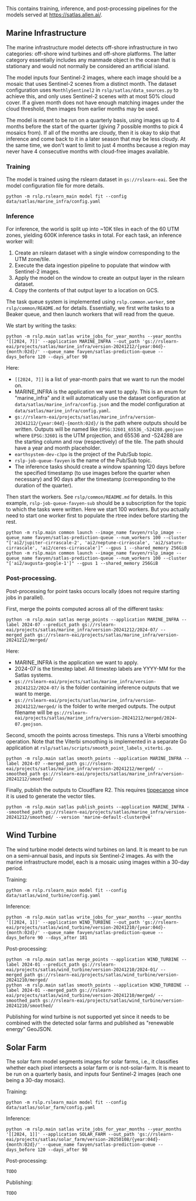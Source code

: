This contains training, inference, and post-processing pipelines for the models served
at https://satlas.allen.ai/.

## Marine Infrastructure

The marine infrastructure model detects off-shore infrastructure in two categories:
off-shore wind turbines and off-shore platforms. The latter category essentially
includes any manmade object in the ocean that is stationary and would not normally be
considered an artificial island.

The model inputs four Sentinel-2 images, where each image should be a mosaic that uses
Sentinel-2 scenes from a distinct month. The dataset configuration uses
`MonthlySentinel2` in `rslp/satlas/data_sources.py` to achieve this, and only uses
Sentinel-2 scenes with at most 50% cloud cover. If a given month does not have enough
matching images under the cloud threshold, then images from earlier months may be used.

The model is meant to be run on a quarterly basis, using images up to 4 months
before the start of the quarter (giving 7 possible months to pick 4 mosaics from). If
all of the months are cloudy, then it is okay to skip that inference and come back to
it in a later season that may be less cloudy. At the same time, we don't want to limit
to just 4 months because a region may never have 4 consecutive months with cloud-free
images available.

### Training

The model is trained using the rslearn dataset in `gs://rslearn-eai`. See the model
configuration file for more details.

    python -m rslp.rslearn_main model fit --config data/satlas/marine_infra/config.yaml

### Inference

For inference, the world is split up into ~10K tiles in each of the 60 UTM zones,
yielding 600K inference tasks in total. For each task, an inference worker will:

1. Create an rslearn dataset with a single window corresponding to the UTM zone/tile.
2. Execute the data ingestion pipeline to populate that window with Sentinel-2 images.
3. Apply the model on the window to create an output layer in the rslearn dataset.
4. Copy the contents of that output layer to a location on GCS.

The task queue system is implemented using `rslp.common.worker`, see
`rslp/common/README.md` for details. Essentially, we first write tasks to a Beaker
queue, and then launch workers that will read from the queue.

We start by writing the tasks:

    python -m rslp.main satlas write_jobs_for_year_months --year_months '[[2024, 7]]' --application MARINE_INFRA --out_path 'gs://rslearn-eai/projects/satlas/marine_infra/version-20241212/{year:04d}-{month:02d}/' --queue_name favyen/satlas-prediction-queue --days_before 120 --days_after 90

Here:

- `[[2024, 7]]` is a list of year-month pairs that we want to run the model on.
- MARINE_INFRA is the application we want to apply. This is an enum for "marine_infra"
  and it will automatically use the dataset configuration at
  `data/satlas/marine_infra/config.json` and the model configuration at
  `data/satlas/marine_infra/config.yaml`.
- `gs://rslearn-eai/projects/satlas/marine_infra/version-20241212/{year:04d}-{month:02d}/`
  is the path where outputs should be written. Outputs will be named like
  `EPSG:32601_65536_-524288.geojson` where `EPSG:32601` is the UTM projection, and
  65536 and -524288 are the starting column and row (respectively) of the tile. The
  path should have a year and month placeholder.
- `earthsystem-dev-c3po` is the project of the Pub/Sub topic.
- `rslp-job-queue-favyen` is the name of the Pub/Sub topic.
- The inference tasks should create a window spanning 120 days before the specified
  timestamp (to use images before the quarter when necessary) and 90 days after the
  timestamp (corresponding to the duration of the quarter).

Then start the workers. See `rslp/common/README.md` for details. In this example,
`rslp-job-queue-favyen-sub` should be a subscription for the topic to which the tasks
were written. Here we start 100 workers. But you actually need to start one worker
first to populate the rtree index before starting the rest.

    python -m rslp.main common launch --image_name favyen/rslp_image --queue_name favyen/satlas-prediction-queue --num_workers 100 --cluster "['ai2/jupiter-cirrascale-2', 'ai2/neptune-cirrascale', 'ai2/saturn-cirrascale', 'ai2/ceres-cirrascale']" --gpus 1 --shared_memory 256GiB
    python -m rslp.main common launch --image_name favyen/rslp_image --queue_name favyen/satlas-prediction-queue --num_workers 100 --cluster "['ai2/augusta-google-1']" --gpus 1 --shared_memory 256GiB

### Post-processing.

Post-processing for point tasks occurs locally (does not require starting jobs in parallel).

First, merge the points computed across all of the different tasks:

    python -m rslp.main satlas merge_points --application MARINE_INFRA --label 2024-07 --predict_path gs://rslearn-eai/projects/satlas/marine_infra/version-20241212/2024-07/ --merged_path gs://rslearn-eai/projects/satlas/marine_infra/version-20241212/merged/

Here:

- MARINE_INFRA is the application we want to apply.
- 2024-07 is the timestep label. All timestep labels are YYYY-MM for the Satlas
  systems.
- `gs://rslearn-eai/projects/satlas/marine_infra/version-20241212/2024-07/` is the
  folder containing inference outputs that we want to merge.
- `gs://rslearn-eai/projects/satlas/marine_infra/version-20241212/merged/` is the
  folder to write merged outputs. The output filename will be
  `gs://rslearn-eai/projects/satlas/marine_infra/version-20241212/merged/2024-07.geojson`.

Second, smooth the points across timesteps. This runs a Viterbi smoothing operation.
Note that the Viterbi smoothing is implemented in a separate Go application at
`rslp/satlas/scripts/smooth_point_labels_viterbi.go`.

    python -m rslp.main satlas smooth_points --application MARINE_INFRA --label 2024-07 --merged_path gs://rslearn-eai/projects/satlas/marine_infra/version-20241212/merged/ --smoothed_path gs://rslearn-eai/projects/satlas/marine_infra/version-20241212/smoothed/

Finally, publish the outputs to Cloudflare R2. This requires
[tippecanoe](https://github.com/mapbox/tippecanoe) since it is used to generate the
vector tiles.

    python -m rslp.main satlas publish_points --application MARINE_INFRA --smoothed_path gs://rslearn-eai/projects/satlas/marine_infra/version-20241212/smoothed/ --version 'marine-default-cluster@v4'

## Wind Turbine

The wind turbine model detects wind turbines on land. It is meant to be run on a
semi-annual basis, and inputs six Sentinel-2 images. As with the marine infrastructure
model, each is a mosaic using images within a 30-day period.

Training:

    python -m rslp.rslearn_main model fit --config data/satlas/wind_turbine/config.yaml

Inference:

    python -m rslp.main satlas write_jobs_for_year_months --year_months '[[2024, 1]]' --application WIND_TURBINE --out_path 'gs://rslearn-eai/projects/satlas/wind_turbine/version-20241210/{year:04d}-{month:02d}/' --queue_name favyen/satlas-prediction-queue --days_before 90 --days_after 181

Post-processing:

    python -m rslp.main satlas merge_points --application WIND_TURBINE --label 2024-01 --predict_path gs://rslearn-eai/projects/satlas/wind_turbine/version-20241210/2024-01/ --merged_path gs://rslearn-eai/projects/satlas/wind_turbine/version-20241210/merged/
    python -m rslp.main satlas smooth_points --application WIND_TURBINE --label 2024-01 --merged_path gs://rslearn-eai/projects/satlas/wind_turbine/version-20241210/merged/ --smoothed_path gs://rslearn-eai/projects/satlas/wind_turbine/version-20241210/smoothed/

Publishing for wind turbine is not supported yet since it needs to be combined with the
detected solar farms and published as "renewable energy" GeoJSON.


## Solar Farm

The solar farm model segments images for solar farms, i.e., it classifies whether each
pixel intersects a solar farm or is not-solar-farm. It is meant to be run on a
quarterly basis, and inputs four Sentinel-2 images (each one being a 30-day mosaic).

Training:

    python -m rslp.rslearn_main model fit --config data/satlas/solar_farm/config.yaml

Inference:

    python -m rslp.main satlas write_jobs_for_year_months --year_months '[[2024, 1]]' --application SOLAR_FARM --out_path 'gs://rslearn-eai/projects/satlas/solar_farm/version-20250108/{year:04d}-{month:02d}/' --queue_name favyen/satlas-prediction-queue --days_before 120 --days_after 90

Post-processing:

    TODO

Publishing:

    TODO
